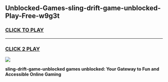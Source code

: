 
## Unblocked-Games-sling-drift-game-unblocked-Play-Free-w9g3t
<h3>
<a href="https://premium76.site?title=sling-drift-game-unblocked&ref=20A">CLICK TO PLAY</a></h3>
<hr>

<h3>
<a href="https://premium76.site?title=sling-drift-game-unblocked&ref=20A">CLICK 2 PLAY</a>
  
</h3>

<a href="https://premium76.site?title=sling-drift-game-unblocked&ref=20A"><img src="https://clearcache.store/games.png"></a>


**sling-drift-game-unblocked games unblocked: Your Gateway to Fun and Accessible Online Gaming**
